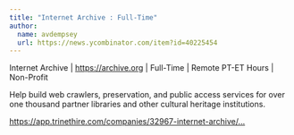 ```yaml
---
title: "Internet Archive : Full-Time"
author:
  name: avdempsey
  url: https://news.ycombinator.com/item?id=40225454
---
```

Internet Archive | <a href="https:&#x2F;&#x2F;archive.org" rel="nofollow">https:&#x2F;&#x2F;archive.org</a> | Full-Time | Remote PT-ET Hours | Non-Profit

Help build web crawlers, preservation, and public access services for over one thousand partner libraries and other cultural heritage institutions.

<a href="https:&#x2F;&#x2F;app.trinethire.com&#x2F;companies&#x2F;32967-internet-archive&#x2F;jobs&#x2F;91055-senior-software-engineer-archiving-and-data-services" rel="nofollow">https:&#x2F;&#x2F;app.trinethire.com&#x2F;companies&#x2F;32967-internet-archive&#x2F;...</a>
